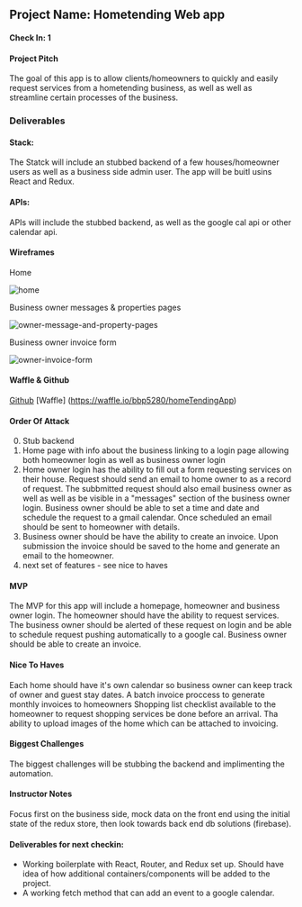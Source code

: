 
## Project Name: Hometending Web app

#### Check In: 1

#### Project Pitch
The goal of this app is to allow clients/homeowners to quickly and easily request services from a hometending business, as well as well as streamline certain processes of the business. 

### Deliverables

#### Stack:
The Statck will include an stubbed backend of a few houses/homeowner users as well as a business side admin user.
The app will be buitl usins React and Redux. 

#### APIs:
APIs will include the stubbed backend, as well as the google cal api or other calendar api. 

#### Wireframes

Home

![home](https://user-images.githubusercontent.com/26842728/32000772-08ec3790-b955-11e7-83f9-191a1d8b81f0.jpg)

Business owner messages & properties pages

![owner-message-and-property-pages](https://user-images.githubusercontent.com/26842728/32000815-2b77dbde-b955-11e7-8ab8-92e0787c2f23.jpg)

Business owner invoice form

![owner-invoice-form](https://user-images.githubusercontent.com/26842728/32000910-6b424db2-b955-11e7-9933-b1b841446e8f.jpg)

#### Waffle & Github
[Github](https://github.com/bbp5280/homeTendingApp) 
[Waffle] (https://waffle.io/bbp5280/homeTendingApp)

#### Order Of Attack
0. Stub backend
1. Home page with info about the business linking to a login page allowing both homeowner login as well as business owner login
2. Home owner login has the ability to fill out a form requesting services on their house. Request should send an email to home owner to as a record of request. The subbmitted request should also email business owner as well as well as be visible in a "messages" section of the business owner login. Business owner should be able to set a time and date and schedule the request to a gmail calendar. Once scheduled an email should be sent to homeowner with details. 
3. Business owner should be have the ability to create an invoice. Upon submission the invoice should be saved to the home and generate an email to the homeowner. 
4. next set of features - see nice to haves

#### MVP
The MVP for this app will include a homepage, homeowner and business owner login. The homeowner should have the ability to request services. The business owner should be alerted of these request on login and be able to schedule request pushing automatically to a google cal. Business owner should be able to create an invoice. 

#### Nice To Haves
Each home should have it's own calendar so business owner can keep track of owner and guest stay dates.
A batch invoice proccess to generate monthly invoices to homeowners
Shopping list checklist available to the homeowner to request shopping services be done before an arrival. 
Tha ability to upload images of the home which can be attached to invoicing. 

#### Biggest Challenges
The biggest challenges will be stubbing the backend and implimenting the automation. 

#### Instructor Notes

Focus first on the business side, mock data on the front end using the initial state of the redux store, then look
towards back end db solutions (firebase).

#### Deliverables for next checkin:

- Working boilerplate with React, Router, and Redux set up. Should have idea of how additional containers/components
  will be added to the project.
- A working fetch method that can add an event to a google calendar.
